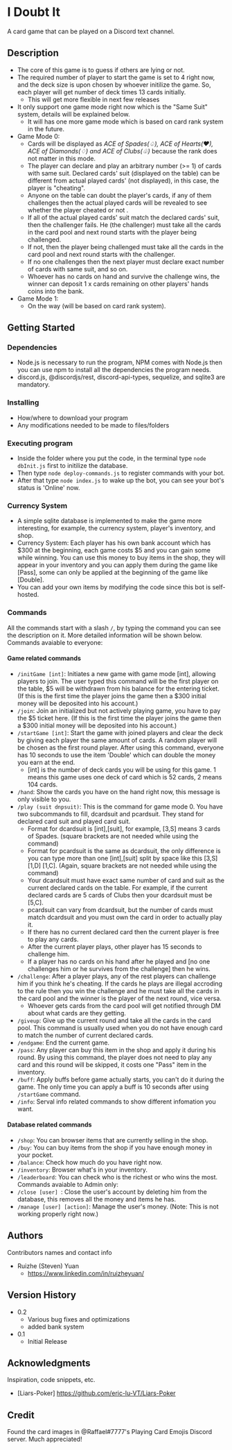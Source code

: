 # I Doubt It

A card game that can be played on a Discord text channel.

## Description

- The core of this game is to guess if others are lying or not.
- The required number of player to start the game is set to 4 right now, and the deck size is upon chosen by whoever initilize the game. So, each player will get number of deck times 13 cards initially.
   - This will get more flexible in next few releases
- It only support one game mode right now which is the "Same Suit" system, details will be explained below.
   - It will has one more game mode which is based on card rank system in the future.
- Game Mode 0:
   - Cards will be displayed as _ACE of Spades(♤), ACE of Hearts(♥), ACE of Diamonds(♢) and ACE of Clubs(♧)_ because the rank does not matter in this mode.
   - The player can declare and play an arbitrary number (>= 1) of cards with same suit. Declared cards' suit (displayed on the table) can be different from actual played cards' (not displayed), in this case, the player is "cheating".
   - Anyone on the table can doubt the player's cards, if any of them challenges then the actual played cards will be revealed to see whether the player cheated or not .
   - If all of the actual played cards' suit match the declared cards' suit, then the challenger fails. He (the challenger) must take all the cards in the card pool and next round starts with the player being challenged.
   - If not, then the player being challenged must take all the cards in the card pool and next round starts with the challenger.
   - If no one challenges then the next player must declare exact number of cards with same suit, and so on.
   - Whoever has no cards on hand and survive the challenge wins, the winner can deposit 1 x cards remaining on other players' hands coins into the bank.
- Game Mode 1:
   - On the way (will be based on card rank system).

## Getting Started

### Dependencies

* Node.js is necessary to run the program, NPM comes with Node.js then you can use npm to install all the dependencies the program needs.
* discord.js, @discordjs/rest, discord-api-types, sequelize, and sqlite3 are mandatory.

### Installing

* How/where to download your program
* Any modifications needed to be made to files/folders

### Executing program
- Inside the folder where you put the code, in the terminal type ```node dbInit.js``` first to initilize the database. 
- Then type ```node deploy-commands.js``` to register commands with your bot. 
- After that type ```node index.js``` to wake up the bot, you can see your bot's status is 'Online' now.

### Currency System
- A simple sqlite database is implemented to make the game more interesting, for example, the currency system, player's inventory, and shop.
- Currency System: Each player has his own bank account which has $300 at the beginning, each game costs $5 and you can gain some while winning. You can use this money to buy items in the shop, they will appear in your inventory and you can apply them during the game like [Pass], some can only be applied at the beginning of the game like [Double].
- You can add your own items by modifying the code since this bot is self-hosted.
### Commands
All the commands start with a slash ```/```, by typing the command you can see the description on it. More detailed information will be shown below. </br>
Commands avaiable to everyone:
#### Game related commands
- ```/initGame [int]```: Initiates a new game with game mode [int], allowing players to join. The user typed this command will be the first player on the table, $5 will be withdrawn from his balance for the entering ticket. (If this is the first time the player joins the game then a $300 initial money will be deposited into his account.)
- ```/join```: Join an initialized but not actively playing game, you have to pay the $5 ticket here. (If this is the first time the player joins the game then a $300 initial money will be deposited into his account.)
- ```/startGame [int]```: Start the game with joined players and clear the deck by giving each player the same amount of cards. A random player will be chosen as the first round player. After using this command, everyone has 10 seconds to use the item 'Double' which can double the money you earn at the end.
   - [int] is the number of deck cards you will be using for this game. 1 means this game uses one deck of card which is 52 cards, 2 means 104 cards.
- ```/hand```: Show the cards you have on the hand right now, this message is only visible to you.
- ```/play (suit dnpsuit)```: This is the command for game mode 0. You have two subcommands to fill, dcardsuit and pcardsuit. They stand for declared card suit and played card suit.
   - Format for dcardsuit is [int],[suit], for example, [3,S] means 3 cards of Spades. (square brackets are not needed while using the command)
   - Format for pcardsuit is the same as dcardsuit, the only difference is you can type more than one [int],[suit] split by space like this [3,S] [1,D] [1,C]. (Again, square brackets are not needed while using the command)
   - Your dcardsuit must have exact same number of card and suit as the current declared cards on the table. For example, if the current declared cards are 5 cards of Clubs then your dcardsuit must be [5,C].
   - pcardsuit can vary from dcardsuit, but the number of cards must match dcardsuit and you must own the card in order to actually play it.
   - If there has no current declared card then the current player is free to play any cards.
   - After the current player plays, other player has 15 seconds to challenge him.
   - If a player has no cards on his hand after he played and [no one challenges him or he survives from the challenge] then he wins.
- ```/challenge```: After a player plays, any of the rest players can challenge him if you think he's cheating. If the cards he plays are illegal accroding to the rule then you win the challenge and he must take all the cards in the card pool and the winner is the player of the next round, vice versa.
   - Whoever gets cards from the card pool will get notified through DM about what cards are they getting.
- ```/giveup```: Give up the current round and take all the cards in the card pool. This command is usually used when you do not have enough card to match the number of current declared cards.
- ```/endgame```: End the current game.
- ```/pass```: Any player can buy this item in the shop and apply it during his round. By using this command, the player does not need to play any card and this round will be skipped, it costs one "Pass" item in the inventory.
- ```/buff```: Apply buffs before game actually starts, you can't do it during the game. The only time you can apply a buff is 10 seconds after using ```/startGame``` command.
- ```/info```: Serval info related commands to show different infomation you want.
#### Database related commands
- ```/shop```: You can browser items that are currently selling in the shop.
- ```/buy```: You can buy items from the shop if you have enough money in your pocket.
- ```/balance```: Check how much do you have right now.
- ```/inventory```: Browser what's in your inventory.
- ```/leaderboard```: You can check who is the richest or who wins the most.
Commands avaiable to Admin only:
- ```/close [user] ```: Close the user's account by deleting him from the database, this removes all the money and items he has.
- ```/manage [user] [action]```: Manage the user's money. (Note: This is not working properly right now.)

## Authors

Contributors names and contact info

- Ruizhe (Steven) Yuan 
   - https://www.linkedin.com/in/ruizheyuan/

## Version History

* 0.2
    * Various bug fixes and optimizations
    * added bank system
* 0.1
    * Initial Release


## Acknowledgments

Inspiration, code snippets, etc.
* [Liars-Poker] https://github.com/eric-lu-VT/Liars-Poker

## Credit
Found the card images in @Raffael#7777's Playing Card Emojis Discord server. Much appreciated!

